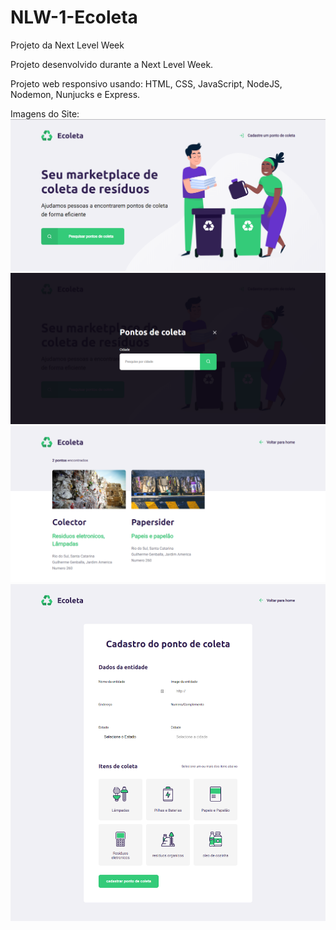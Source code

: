 # NLW-1-Ecoleta
Projeto da Next Level Week

Projeto desenvolvido durante a Next Level Week.

Projeto web responsivo usando: HTML, CSS, JavaScript, NodeJS, Nodemon, Nunjucks e Express.

Imagens do Site:
![Pagina Principal](/ScreenShots/home.png)
![Adicionar Ponto](/ScreenShots/add-point.png)
![Pontos](/ScreenShots/Fpost.png)
![Criação de pontos](/ScreenShots/create-point.png)
